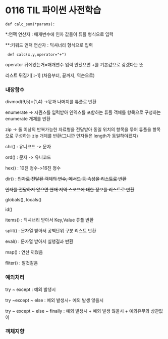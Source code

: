 # 0116 TIL 파이썬 사전학습

`def calc_sum(*params):`

*:언팩 연산자 : 매개변수에 인자 값들이 튜플 형식으로 입력

**:키워드 언팩 연산자 : 딕셔너리 형식으로 입력

` def calc(x,y,operator="+")`

operator 뒤에있는거=매개변수 입력 안됐으면 +를 기본값으로 갖겠다는 뜻



리스트 뒤집기[::-1] (처음부터, 끝까지, 역순으로)



### 내장함수

divmod(9,5)=(1,4) ->몫과 나머지를 튜플로 반환

enumerate -> 시퀀스를 입력받아 인덱스를 포함하는 튜플 객체를 항목으로 구성하는 enumerate 개체를 반환

zip -> 둘 이상의 반복가능한 자료형을 전달받아 동일 위치의 항목을 묶어 튜플을 항목으로 구성하는 zip 개체를 반환(그니깐 인자들은 length가 동일하야겠지)

chr() : 유니코드 -> 문자

ord() : 문자 -> 유니코드

hex() : 10진 정수->16진 정수

dir() : ~~인자로 전달된 객체의 변수, 메서드 등 속성을 리스트로 반환~~

~~인자를 전달하지 않으면 현재 지역 스코프에 대한 정보를 리스트로 반환~~

globals(), locals()

id()



items() : 딕셔너리 받아서 Key,Value 튜플 반환

split() : 문자열 받아서 공백단위 구분 리스트 반환

eval() : 문자열 받아서 실행결과 반환

map() : 연산 끼얹음

fliter() : 알것같음





### 예외처리

try ~ except : 예외 발생시

try ~except ~ else : 예외 발생시+ 예외 발생 않을시

try ~ except ~ else ~ finally : 예외 발생시 + 예외 발생 않을시 + 예외유무와 상관없이



### 객체지향


